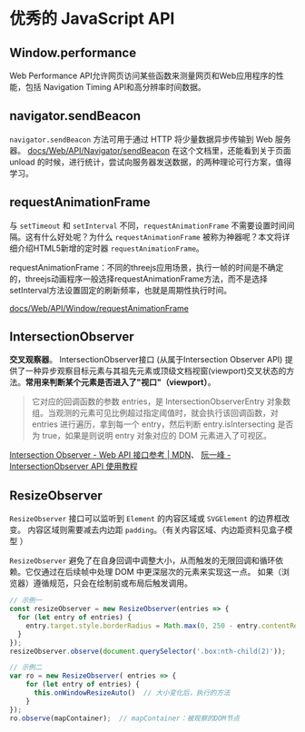 # 优秀的 JavaScript API


## Window.performance
Web Performance API允许网页访问某些函数来测量网页和Web应用程序的性能，包括 Navigation Timing API和高分辨率时间数据。


## navigator.sendBeacon
`navigator.sendBeacon` 方法可用于通过 HTTP 将少量数据异步传输到 Web 服务器。
[docs/Web/API/Navigator/sendBeacon](https://developer.mozilla.org/zh-CN/docs/Web/API/Navigator/sendBeacon)
在这个文档里，还能看到关于页面 unload 的时候，进行统计，尝试向服务器发送数据，的两种理论可行方案，值得学习。


## requestAnimationFrame
与 `setTimeout` 和 `setInterval` 不同，`requestAnimationFrame` 不需要设置时间间隔。这有什么好处呢？为什么 `requestAnimationFrame` 被称为神器呢？本文将详细介绍HTML5新增的定时器 `requestAnimationFrame`。

requestAnimationFrame：不同的threejs应用场景，执行一帧的时间是不确定的，threejs动画程序一般选择requestAnimationFrame方法，而不是选择setInterval方法设置固定的刷新频率，也就是周期性执行时间。

[docs/Web/API/Window/requestAnimationFrame](https://developer.mozilla.org/zh-CN/docs/Web/API/Window/requestAnimationFrame)


## IntersectionObserver
**交叉观察器**。  IntersectionObserver接口 (从属于Intersection Observer API) 提供了一种异步观察目标元素与其祖先元素或顶级文档视窗(viewport)交叉状态的方法。**常用来判断某个元素是否进入了"视口"（viewport）**。

> 它对应的回调函数的参数 entries，是 IntersectionObserverEntry 对象数组。当观测的元素可见比例超过指定阈值时，就会执行该回调函数，对 entries 进行遍历，拿到每一个 entry，然后判断 entry.isIntersecting 是否为 true，如果是则说明 entry 对象对应的 DOM 元素进入了可视区。

[Intersection Observer - Web API 接口参考 | MDN](https://developer.mozilla.org/zh-CN/docs/Web/API/IntersectionObserver)、
[阮一峰 - IntersectionObserver API 使用教程](https://www.ruanyifeng.com/blog/2016/11/intersectionobserver_api.html)

## ResizeObserver
`ResizeObserver` 接口可以监听到 `Element` 的内容区域或 `SVGElement` 的边界框改变。 内容区域则需要减去内边距 `padding`。（有关内容区域、内边距资料见盒子模型 ）

`ResizeObserver` 避免了在自身回调中调整大小，从而触发的无限回调和循环依赖。它仅通过在后续帧中处理 DOM 中更深层次的元素来实现这一点。 如果（浏览器）遵循规范，只会在绘制前或布局后触发调用。

``` js
// 示例一
const resizeObserver = new ResizeObserver(entries => {
  for (let entry of entries) {
    entry.target.style.borderRadius = Math.max(0, 250 - entry.contentRect.width) + 'px';
  }
});
resizeObserver.observe(document.querySelector('.box:nth-child(2)'));
```

``` js
// 示例二
var ro = new ResizeObserver( entries => {
    for (let entry of entries) {
      this.onWindowResizeAuto()  // 大小变化后，执行的方法
    }
});
ro.observe(mapContainer);  // mapContainer：被观察的DOM节点
```

